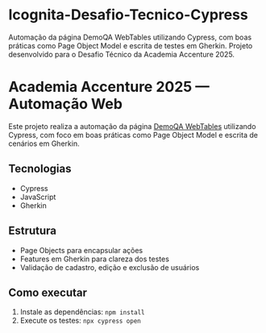 # Icognita-Desafio-Tecnico-Cypress
Automação da página DemoQA WebTables utilizando Cypress, com boas práticas como Page Object Model e escrita de testes em Gherkin. Projeto desenvolvido para o Desafio Técnico da Academia Accenture 2025.
# Academia Accenture 2025 — Automação Web

Este projeto realiza a automação da página [DemoQA WebTables](https://demoqa.com/webtables) utilizando Cypress, com foco em boas práticas como Page Object Model e escrita de cenários em Gherkin.

## Tecnologias
- Cypress
- JavaScript
- Gherkin

## Estrutura
- Page Objects para encapsular ações
- Features em Gherkin para clareza dos testes
- Validação de cadastro, edição e exclusão de usuários

## Como executar
1. Instale as dependências: `npm install`
2. Execute os testes: `npx cypress open`
